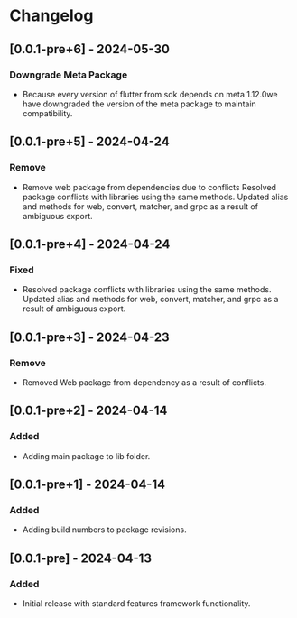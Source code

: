 # Changelog

## [0.0.1-pre+6] - 2024-05-30

### Downgrade Meta Package
- Because every version of flutter from sdk depends on meta 1.12.0we have downgraded the version of the meta package to maintain compatibility.

## [0.0.1-pre+5] - 2024-04-24

### Remove
- Remove web package from dependencies due to conflicts Resolved package conflicts with libraries using the same methods. Updated alias and methods for web, convert, matcher, and grpc as a result of ambiguous export.

## [0.0.1-pre+4] - 2024-04-24

### Fixed
- Resolved package conflicts with libraries using the same methods. Updated alias and methods for web, convert, matcher, and grpc as a result of ambiguous export.

## [0.0.1-pre+3] - 2024-04-23

### Remove
- Removed Web package from dependency as a result of conflicts.

## [0.0.1-pre+2] - 2024-04-14

### Added
- Adding main package to lib folder.

## [0.0.1-pre+1] - 2024-04-14

### Added
- Adding build numbers to package revisions.

## [0.0.1-pre] - 2024-04-13

### Added
- Initial release with standard features framework functionality.



